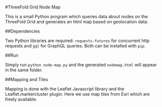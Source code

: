 #ThreeFold Grid Node Map

This is a small Python program which queries data about nodes on the ThreeFold Grid and generates an html map based on geolocation data.

##Dependencies

Two Python libraries are required: `requests-futures` for concurrent http requests and `gql` for GraphQL queries. Both can be installed with `pip`.

##Run

Simply run `python node-map.py` and the generated `nodemap.html` will appear in the same folder.

##Mapping and Tiles

Mapping is done with the Leaflet Javascript library and the Leaflet.markercluster plugin. Here we use map tiles from Esri which are freely available.
